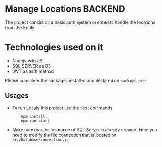 # Manage Locations BACKEND

The project consist on a basic auth system oriented to handle the locations from the Entity

# Technologies used on it
- Nodejs with JS 
- SQL SERVER as DB
- JWT as auth method

Please consideer the packages installed and declared on `package.json`

## Usages
- To run Localy this project use the next commands
    ```
        npm install
        npm run start
    ```

- Make sure that the insatance of SQL Server is already created, Here you need to modify the file connection that is located on
    ``` src/Database/connection.js ```
